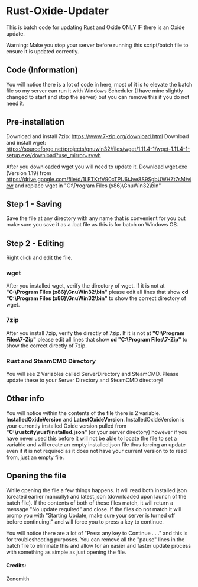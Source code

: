 # Rust-Oxide-Updater
This is batch code for updating Rust and Oxide ONLY IF there is an Oxide update.

Warning: Make you stop your server before running this script/batch file to ensure it is updated correctly.

## Code (Information)
You will notice there is a lot of code in here, most of it is to elevate the batch file so my server can run it with Windows Scheduler (I have mine slightly changed to start and stop the server) but you can remove this if you do not need it.

## Pre-installation
Download and install 7zip: https://www.7-zip.org/download.html
Download and install wget: https://sourceforge.net/projects/gnuwin32/files/wget/1.11.4-1/wget-1.11.4-1-setup.exe/download?use_mirror=svwh

After you downloaded wget you will need to update it. Download wget.exe (Version 1.19) from https://drive.google.com/file/d/1LETKrfV90cTPU6tJve8S9SgbUWHZt7sM/view and replace wget in "C:\Program Files (x86)\GnuWin32\bin"

## Step 1 - Saving
Save the file at any directory with any name that is convenient for you but make sure you save it as a .bat file as this is for batch on Windows OS.

## Step 2 - Editing
Right click and edit the file.

### wget
After you installed wget, verify the directory of wget. If it is not at **"C:\Program Files (x86)\GnuWin32\bin"** please edit all lines that show **cd "C:\Program Files (x86)\GnuWin32\bin"** to show the correct directory of wget.

### 7zip
After you install 7zip, verify the directly of 7zip. If it is not at **"C:\Program Files\7-Zip\"** please edit all lines that show **cd "C:\Program Files\7-Zip\"** to show the correct directly of 7zip.

### Rust and SteamCMD Directory
You will see 2 Variables called ServerDirectory and SteamCMD. Please update these to your Server Directory and SteamCMD directory!

## Other info
You will notice within the contents of the file there is 2 variable. **InstalledOxideVersion** and **LatestOxideVersion**. InstalledOxideVersion is your currently installed Oxide version pulled from **"C:\rustcity\rust\installed.json"** (or your server directory) however if you have never used this before it will not be able to locate the file to set a variable and will create an empty installed.json file thus forcing an update even if it is not required as it does not have your current version to to read from, just an empty file.

## Opening the file
While opening the file a few things happens. It will read both installed.json (created earlier manually) and latest.json (downloaded upon launch of the batch file). If the contents of both of these files match, it will return a message "No update required" and close. If the files do not match it will promp you with "Starting Update, make sure your server is turned off before continuing!" and will force you to press a key to continue.

You will notice there are a lot of "Press any key to Continue . . ." and this is for troubleshooting purposes. You can remove all the "pause" lines in the batch file to eliminate this and allow for an easier and faster update process with something as simple as just opening the file.


#### Credits:
Zenemith
